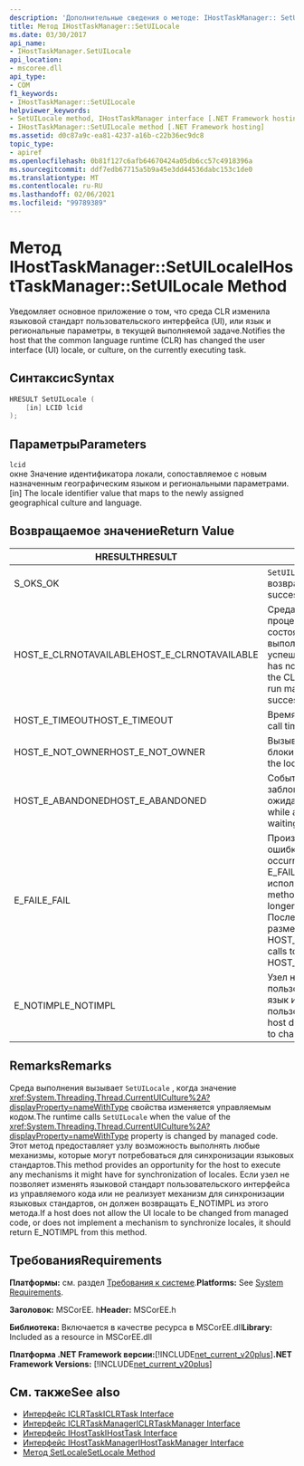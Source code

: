 ```yaml
---
description: 'Дополнительные сведения о методе: IHostTaskManager:: SetUILocale'
title: Метод IHostTaskManager::SetUILocale
ms.date: 03/30/2017
api_name:
- IHostTaskManager.SetUILocale
api_location:
- mscoree.dll
api_type:
- COM
f1_keywords:
- IHostTaskManager::SetUILocale
helpviewer_keywords:
- SetUILocale method, IHostTaskManager interface [.NET Framework hosting]
- IHostTaskManager::SetUILocale method [.NET Framework hosting]
ms.assetid: d0c87a9c-ea81-4237-a16b-c22b36ec9dc8
topic_type:
- apiref
ms.openlocfilehash: 0b81f127c6afb64670424a05db6cc57c4918396a
ms.sourcegitcommit: ddf7edb67715a5b9a45e3dd44536dabc153c1de0
ms.translationtype: MT
ms.contentlocale: ru-RU
ms.lasthandoff: 02/06/2021
ms.locfileid: "99789389"
---
```

# <a name="ihosttaskmanagersetuilocale-method"></a><span data-ttu-id="3a127-103">Метод IHostTaskManager::SetUILocale</span><span class="sxs-lookup"><span data-stu-id="3a127-103">IHostTaskManager::SetUILocale Method</span></span>

<span data-ttu-id="3a127-104">Уведомляет основное приложение о том, что среда CLR изменила языковой стандарт пользовательского интерфейса (UI), или язык и региональные параметры, в текущей выполняемой задаче.</span><span class="sxs-lookup"><span data-stu-id="3a127-104">Notifies the host that the common language runtime (CLR) has changed the user interface (UI) locale, or culture, on the currently executing task.</span></span>  
  
## <a name="syntax"></a><span data-ttu-id="3a127-105">Синтаксис</span><span class="sxs-lookup"><span data-stu-id="3a127-105">Syntax</span></span>  
  
```cpp  
HRESULT SetUILocale (  
    [in] LCID lcid  
);  
```  
  
## <a name="parameters"></a><span data-ttu-id="3a127-106">Параметры</span><span class="sxs-lookup"><span data-stu-id="3a127-106">Parameters</span></span>  

 `lcid`  
 <span data-ttu-id="3a127-107">окне Значение идентификатора локали, сопоставляемое с новым назначенным географическим языком и региональными параметрами.</span><span class="sxs-lookup"><span data-stu-id="3a127-107">[in] The locale identifier value that maps to the newly assigned geographical culture and language.</span></span>  
  
## <a name="return-value"></a><span data-ttu-id="3a127-108">Возвращаемое значение</span><span class="sxs-lookup"><span data-stu-id="3a127-108">Return Value</span></span>  
  
|<span data-ttu-id="3a127-109">HRESULT</span><span class="sxs-lookup"><span data-stu-id="3a127-109">HRESULT</span></span>|<span data-ttu-id="3a127-110">Описание:</span><span class="sxs-lookup"><span data-stu-id="3a127-110">Description</span></span>|  
|-------------|-----------------|  
|<span data-ttu-id="3a127-111">S_OK</span><span class="sxs-lookup"><span data-stu-id="3a127-111">S_OK</span></span>|<span data-ttu-id="3a127-112">`SetUILocale` успешно возвращено.</span><span class="sxs-lookup"><span data-stu-id="3a127-112">`SetUILocale` returned successfully.</span></span>|  
|<span data-ttu-id="3a127-113">HOST_E_CLRNOTAVAILABLE</span><span class="sxs-lookup"><span data-stu-id="3a127-113">HOST_E_CLRNOTAVAILABLE</span></span>|<span data-ttu-id="3a127-114">Среда CLR не была загружена в процесс, или среда CLR находится в состоянии, в котором она не может выполнить управляемый код или успешно обработать вызов.</span><span class="sxs-lookup"><span data-stu-id="3a127-114">The CLR has not been loaded into a process, or the CLR is in a state in which it cannot run managed code or process the call successfully.</span></span>|  
|<span data-ttu-id="3a127-115">HOST_E_TIMEOUT</span><span class="sxs-lookup"><span data-stu-id="3a127-115">HOST_E_TIMEOUT</span></span>|<span data-ttu-id="3a127-116">Время ожидания вызова истекло.</span><span class="sxs-lookup"><span data-stu-id="3a127-116">The call timed out.</span></span>|  
|<span data-ttu-id="3a127-117">HOST_E_NOT_OWNER</span><span class="sxs-lookup"><span data-stu-id="3a127-117">HOST_E_NOT_OWNER</span></span>|<span data-ttu-id="3a127-118">Вызывающий объект не владеет блокировкой.</span><span class="sxs-lookup"><span data-stu-id="3a127-118">The caller does not own the lock.</span></span>|  
|<span data-ttu-id="3a127-119">HOST_E_ABANDONED</span><span class="sxs-lookup"><span data-stu-id="3a127-119">HOST_E_ABANDONED</span></span>|<span data-ttu-id="3a127-120">Событие было отменено, пока заблокированный поток или волокно ожидают его.</span><span class="sxs-lookup"><span data-stu-id="3a127-120">An event was canceled while a blocked thread or fiber was waiting on it.</span></span>|  
|<span data-ttu-id="3a127-121">E_FAIL</span><span class="sxs-lookup"><span data-stu-id="3a127-121">E_FAIL</span></span>|<span data-ttu-id="3a127-122">Произошла неизвестная фатальная ошибка.</span><span class="sxs-lookup"><span data-stu-id="3a127-122">An unknown catastrophic failure occurred.</span></span> <span data-ttu-id="3a127-123">Когда метод возвращает E_FAIL, среда CLR больше не может использоваться в процессе.</span><span class="sxs-lookup"><span data-stu-id="3a127-123">When a method returns E_FAIL, the CLR is no longer usable within the process.</span></span> <span data-ttu-id="3a127-124">Последующие вызовы методов размещения возвращают HOST_E_CLRNOTAVAILABLE.</span><span class="sxs-lookup"><span data-stu-id="3a127-124">Subsequent calls to hosting methods return HOST_E_CLRNOTAVAILABLE.</span></span>|  
|<span data-ttu-id="3a127-125">E_NOTIMPL</span><span class="sxs-lookup"><span data-stu-id="3a127-125">E_NOTIMPL</span></span>|<span data-ttu-id="3a127-126">Узел не позволяет управляемому пользовательскому коду изменять язык и региональные параметры пользовательского интерфейса.</span><span class="sxs-lookup"><span data-stu-id="3a127-126">The host does not allow managed user code to change the UI culture.</span></span>|  
  
## <a name="remarks"></a><span data-ttu-id="3a127-127">Remarks</span><span class="sxs-lookup"><span data-stu-id="3a127-127">Remarks</span></span>  

 <span data-ttu-id="3a127-128">Среда выполнения вызывает `SetUILocale` , когда значение <xref:System.Threading.Thread.CurrentUICulture%2A?displayProperty=nameWithType> свойства изменяется управляемым кодом.</span><span class="sxs-lookup"><span data-stu-id="3a127-128">The runtime calls `SetUILocale` when the value of the <xref:System.Threading.Thread.CurrentUICulture%2A?displayProperty=nameWithType> property is changed by managed code.</span></span> <span data-ttu-id="3a127-129">Этот метод предоставляет узлу возможность выполнять любые механизмы, которые могут потребоваться для синхронизации языковых стандартов.</span><span class="sxs-lookup"><span data-stu-id="3a127-129">This method provides an opportunity for the host to execute any mechanisms it might have for synchronization of locales.</span></span> <span data-ttu-id="3a127-130">Если узел не позволяет изменять языковой стандарт пользовательского интерфейса из управляемого кода или не реализует механизм для синхронизации языковых стандартов, он должен возвращать E_NOTIMPL из этого метода.</span><span class="sxs-lookup"><span data-stu-id="3a127-130">If a host does not allow the UI locale to be changed from managed code, or does not implement a mechanism to synchronize locales, it should return E_NOTIMPL from this method.</span></span>  
  
## <a name="requirements"></a><span data-ttu-id="3a127-131">Требования</span><span class="sxs-lookup"><span data-stu-id="3a127-131">Requirements</span></span>  

 <span data-ttu-id="3a127-132">**Платформы:** см. раздел [Требования к системе](../../get-started/system-requirements.md).</span><span class="sxs-lookup"><span data-stu-id="3a127-132">**Platforms:** See [System Requirements](../../get-started/system-requirements.md).</span></span>  
  
 <span data-ttu-id="3a127-133">**Заголовок:** MSCorEE. h</span><span class="sxs-lookup"><span data-stu-id="3a127-133">**Header:** MSCorEE.h</span></span>  
  
 <span data-ttu-id="3a127-134">**Библиотека:** Включается в качестве ресурса в MSCorEE.dll</span><span class="sxs-lookup"><span data-stu-id="3a127-134">**Library:** Included as a resource in MSCorEE.dll</span></span>  
  
 <span data-ttu-id="3a127-135">**Платформа .NET Framework версии:**[!INCLUDE[net_current_v20plus](../../../../includes/net-current-v20plus-md.md)]</span><span class="sxs-lookup"><span data-stu-id="3a127-135">**.NET Framework Versions:** [!INCLUDE[net_current_v20plus](../../../../includes/net-current-v20plus-md.md)]</span></span>  
  
## <a name="see-also"></a><span data-ttu-id="3a127-136">См. также</span><span class="sxs-lookup"><span data-stu-id="3a127-136">See also</span></span>

- [<span data-ttu-id="3a127-137">Интерфейс ICLRTask</span><span class="sxs-lookup"><span data-stu-id="3a127-137">ICLRTask Interface</span></span>](iclrtask-interface.md)
- [<span data-ttu-id="3a127-138">Интерфейс ICLRTaskManager</span><span class="sxs-lookup"><span data-stu-id="3a127-138">ICLRTaskManager Interface</span></span>](iclrtaskmanager-interface.md)
- [<span data-ttu-id="3a127-139">Интерфейс IHostTask</span><span class="sxs-lookup"><span data-stu-id="3a127-139">IHostTask Interface</span></span>](ihosttask-interface.md)
- [<span data-ttu-id="3a127-140">Интерфейс IHostTaskManager</span><span class="sxs-lookup"><span data-stu-id="3a127-140">IHostTaskManager Interface</span></span>](ihosttaskmanager-interface.md)
- [<span data-ttu-id="3a127-141">Метод SetLocale</span><span class="sxs-lookup"><span data-stu-id="3a127-141">SetLocale Method</span></span>](ihosttaskmanager-setlocale-method.md)
